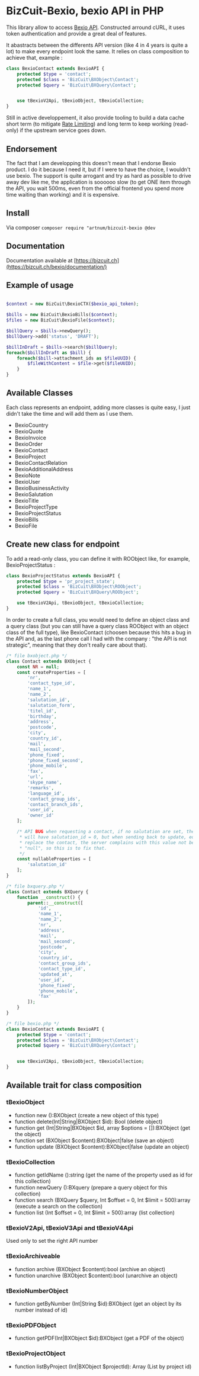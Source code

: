 # BizCuit-Bexio, bexio API in PHP

This library allow to access [Bexio API](https://docs.bexio.com/). Constructed
arround cURL, it uses token authentication and provide a great deal of features.

It abastracts between the differents API version (like 4 in 4 years is quite
a lot) to make every endpoint look the same. It relies on class composition to
achieve that, example :

```php
class BexioContact extends BexioAPI {
	protected $type = 'contact';
	protected $class = 'BizCuit\BXObject\Contact';
	protected $query = 'BizCuit\BXQuery\Contact';


	use tBexioV2Api, tBexioObject, tBexioCollection;
}
```

Still in active developpement, it also provide tooling to build a data cache
short term (to mitigate [Rate Limiting](https://docs.bexio.com/#section/API-basics/Rate-Limiting))
and long term to keep working (read-only) if the upstream service goes down.

## Endorsement

The fact that I am developping this doesn't mean that I endorse Bexio product. 
I do it because I need it, but if I were to have the choice, I wouldn't use bexio.
The support is quite arrogant and try as hard as possible to drive away dev like
me, the application is soooooo slow (to get ONE item through the API, you wait
500ms, even from the official frontend you spend more time waiting than 
working) and it is expensive.

## Install

Via composer `composer require "artnum/bizcuit-bexio @dev`

## Documentation

Documentation available at [https://bizcuit.ch](https://bizcuit.ch/bexio/documentation/)

## Example of usage

```php

$context = new BizCuit\BexioCTX($bexio_api_token);

$bills = new BizCuit\BexioBills($context);
$files = new BizCuit\BexioFile($context);

$billQuery = $bills->newQuery();
$billQuery->add('status', 'DRAFT');

$billInDraft = $bills->search($billQuery);
foreach($billInDraft as $bill) {
    foreach($bill->attachment_ids as $fileUUID) {
        $fileWithContent = $file->get($fileUUID);
    }
}
```

## Available Classes

Each class represents an endpoint, adding more classes is quite easy, I just 
didn't take the time and will add them as I use them.

 - BexioCountry
 - BexioQuote
 - BexioInvoice
 - BexioOrder
 - BexioContact
 - BexioProject
 - BexioContactRelation
 - BexioAdditionalAddress
 - BexioNote
 - BexioUser
 - BexioBusinessActivity
 - BexioSalutation
 - BexioTitle
 - BexioProjectType
 - BexioProjectStatus
 - BexioBills
 - BexioFile

## Create new class for endpoint

To add a read-only class, you can define it with ROObject like, for example,
BexioProjectStatus :

```php
class BexioProjectStatus extends BexioAPI {
	protected $type = 'pr_project_state';
	protected $class = 'BizCuit\BXObject\ROObject';
	protected $query = 'BizCuit\BXQuery\ROObject';

	use tBexioV2Api, tBexioObject, tBexioCollection;
}
```
In order to create a full class, you would need to define an object class and 
a query class (but you can still have a query class ROObject with an object 
class of the full type), like BexioContact (choosen because this hits a bug in
the API and, as the last phone call I had with the company : "the API is not
strategic", meaning that they don't really care about that).

```php
/* file bxobject.php */
class Contact extends BXObject {
    const NR = null;
    const createProperties = [
        'nr',
        'contact_type_id',
        'name_1',
        'name_2',
        'salutation_id',
        'salutation_form',
        'titel_id',
        'birthday',
        'address',
        'postcode',
        'city',
        'country_id',
        'mail',
        'mail_second',
        'phone_fixed',
        'phone_fixed_second',
        'phone_mobile',
        'fax',
        'url',
        'skype_name',
        'remarks',
        'language_id',
        'contact_group_ids',
        'contact_branch_ids',
        'user_id',
        'owner_id'
    ];

    /* API BUG when requesting a contact, if no salutation are set, the result
     * will have salutation_id = 0, but when sending back to update, edit or
     * replace the contact, the server complains with this value not being to
     * "null", so this is to fix that.
     */
    const nullableProperties = [
        'salutation_id'
    ];
}

/* file bxquery.php */
class Contact extends BXQuery {
	function __construct() {
		parent::__construct([
			'id',
			'name_1',
			'name_2',
			'nr',
			'address',
			'mail',
			'mail_second',
			'postcode',
			'city',
			'country_id',
			'contact_group_ids',
			'contact_type_id',
			'updated_at',
			'user_id',
			'phone_fixed',
			'phone_mobile',
			'fax'
		]);
	}
}

/* file bexio.php */
class BexioContact extends BexioAPI {
	protected $type = 'contact';
	protected $class = 'BizCuit\BXObject\Contact';
	protected $query = 'BizCuit\BXQuery\Contact';


	use tBexioV2Api, tBexioObject, tBexioCollection;
}
```

## Available trait for class composition

### tBexioObject

 - function new ():BXObject (create a new object of this type)
 - function delete(Int|String|BXObject $id): Bool (delete object)
 - function get (Int|String|BXObject $id, array $options = []):BXObject (get the object)
 - function set (BXObject $content):BXObject|false (save an object)
 - function update (BXObject $content):BXObject|false (update an object)

### tBexioCollection 
 
 - function getIdName ():string (get the name of the property used as id for this collection)
 - function newQuery ():BXquery (prepare a query object for this collection)
 - function search (BXQuery $query, Int $offset = 0, Int $limit = 500):array (execute a search on the collection)
 - function list (Int $offset = 0, Int $limit = 500):array (list collection)

### tBexioV2Api, tBexioV3Api and tBexioV4Api

Used only to set the right API number

### tBexioArchiveable
 - function archive (BXObject $content):bool (archive an object)
 - function unarchive (BXObject $content):bool (unarchive an object)

### tBexioNumberObject
 - function getByNumber (Int|String $id):BXObject (get an object by its number instead of id)

### tBexioPDFObject
 - 	function getPDF(Int|BXObject $id):BXObject (get a PDF of the object)

### tBexioProjectObject
 - function listByProject (Int|BXObject $projectId): Array (List by project id)